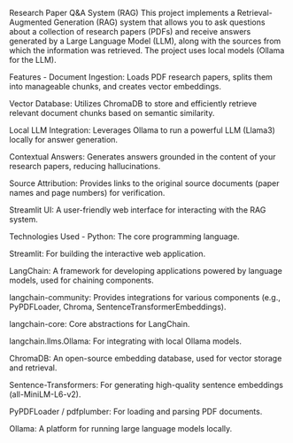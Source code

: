Research Paper Q&A System (RAG)
This project implements a Retrieval-Augmented Generation (RAG) system that allows you to ask questions about a collection of research papers (PDFs) and receive answers generated by a Large Language Model (LLM), along with the sources from which the information was retrieved. The project uses local models (Ollama for the LLM).

Features - 
Document Ingestion: Loads PDF research papers, splits them into manageable chunks, and creates vector embeddings.

Vector Database: Utilizes ChromaDB to store and efficiently retrieve relevant document chunks based on semantic similarity.

Local LLM Integration: Leverages Ollama to run a powerful LLM (Llama3) locally for answer generation.

Contextual Answers: Generates answers grounded in the content of your research papers, reducing hallucinations.

Source Attribution: Provides links to the original source documents (paper names and page numbers) for verification.

Streamlit UI: A user-friendly web interface for interacting with the RAG system.

Technologies Used - 
Python: The core programming language.

Streamlit: For building the interactive web application.

LangChain: A framework for developing applications powered by language models, used for chaining components.

langchain-community: Provides integrations for various components (e.g., PyPDFLoader, Chroma, SentenceTransformerEmbeddings).

langchain-core: Core abstractions for LangChain.

langchain.llms.Ollama: For integrating with local Ollama models.

ChromaDB: An open-source embedding database, used for vector storage and retrieval.

Sentence-Transformers: For generating high-quality sentence embeddings (all-MiniLM-L6-v2).

PyPDFLoader / pdfplumber: For loading and parsing PDF documents.

Ollama: A platform for running large language models locally.
